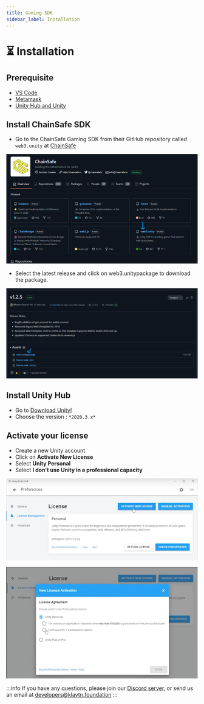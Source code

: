 ```yaml
---
title: Gaming SDK
sidebar_label: Installation
---
```


# ⏳ Installation <a id="Chainsafe Installation"></a>

## Prerequisite <a id="Prerequisite"></a>

* [VS Code](https://code.visualstudio.com/Download)
* [Metamask](https://metamask.io/download/)
* [Unity Hub and Unity](https://www.educademy.co.uk/how-to-install-unityhub-unity-and-visual-studio-on-windows)


## Install ChainSafe SDK <a id="Install ChainSafe SDK"></a>
* Go to the ChainSafe Gaming SDK from their GitHub repository called `web3.unity` at [ChainSafe](https://github.com/chainsafe)

![](../../../static/images/chainsafe/1_chainSafe_web3Unity_repo.png)

* Select the latest release and click on web3.unitypackage to download the package.

![](../../../static/images/chainsafe/2_web3Unity_dd.png)

## Install Unity Hub <a id="Install Unity Hub"></a>

* Go to [Download Unity!](https://unity3d.com/fr/get-unity/download)
* Choose the version : `*2020.3.x*`


## Activate your license <a id="Activate your license"></a>
* Create a new Unity account
* Click on **Activate New License**
* Select **Unity Personal**
* Select **I don't use Unity in a professional capacity**

![](../../../static/images/chainsafe/4_activateLicenseII.png)

![](./../../../static/images/chainsafe/3_activateLicense.png)


:::info
If you have any questions, please join our [Discord server](https://discord.io/KlaytnOfficial), or send us an email at developers@klaytn.foundation
:::

